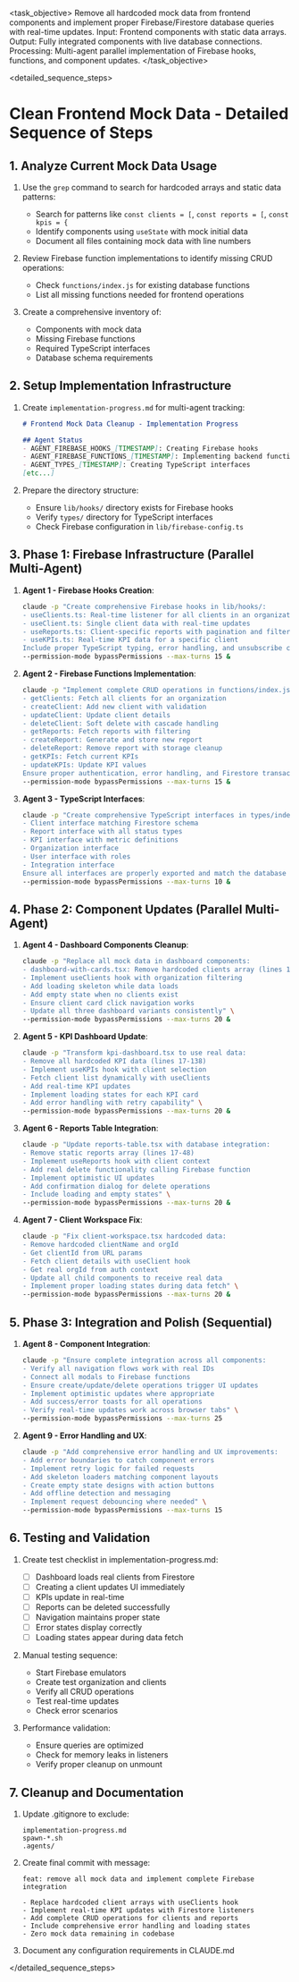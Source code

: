 <task name="Clean Frontend Mock Data and Implement Database Queries">

<task_objective>
Remove all hardcoded mock data from frontend components and implement proper Firebase/Firestore database queries with real-time updates. Input: Frontend components with static data arrays. Output: Fully integrated components with live database connections. Processing: Multi-agent parallel implementation of Firebase hooks, functions, and component updates.
</task_objective>

<detailed_sequence_steps>
# Clean Frontend Mock Data - Detailed Sequence of Steps

## 1. Analyze Current Mock Data Usage

1. Use the `grep` command to search for hardcoded arrays and static data patterns:
   - Search for patterns like `const clients = [`, `const reports = [`, `const kpis = {`
   - Identify components using `useState` with mock initial data
   - Document all files containing mock data with line numbers

2. Review Firebase function implementations to identify missing CRUD operations:
   - Check `functions/index.js` for existing database functions
   - List all missing functions needed for frontend operations

3. Create a comprehensive inventory of:
   - Components with mock data
   - Missing Firebase functions
   - Required TypeScript interfaces
   - Database schema requirements

## 2. Setup Implementation Infrastructure

1. Create `implementation-progress.md` for multi-agent tracking:
   ```markdown
   # Frontend Mock Data Cleanup - Implementation Progress
   
   ## Agent Status
   - AGENT_FIREBASE_HOOKS_[TIMESTAMP]: Creating Firebase hooks
   - AGENT_FIREBASE_FUNCTIONS_[TIMESTAMP]: Implementing backend functions
   - AGENT_TYPES_[TIMESTAMP]: Creating TypeScript interfaces
   [etc...]
   ```

2. Prepare the directory structure:
   - Ensure `lib/hooks/` directory exists for Firebase hooks
   - Verify `types/` directory for TypeScript interfaces
   - Check Firebase configuration in `lib/firebase-config.ts`

## 3. Phase 1: Firebase Infrastructure (Parallel Multi-Agent)

1. **Agent 1 - Firebase Hooks Creation**:
   ```bash
   claude -p "Create comprehensive Firebase hooks in lib/hooks/:
   - useClients.ts: Real-time listener for all clients in an organization with loading/error states
   - useClient.ts: Single client data with real-time updates
   - useReports.ts: Client-specific reports with pagination and filtering
   - useKPIs.ts: Real-time KPI data for a specific client
   Include proper TypeScript typing, error handling, and unsubscribe cleanup" \
   --permission-mode bypassPermissions --max-turns 15 &
   ```

2. **Agent 2 - Firebase Functions Implementation**:
   ```bash
   claude -p "Implement complete CRUD operations in functions/index.js:
   - getClients: Fetch all clients for an organization
   - createClient: Add new client with validation
   - updateClient: Update client details
   - deleteClient: Soft delete with cascade handling
   - getReports: Fetch reports with filtering
   - createReport: Generate and store new report
   - deleteReport: Remove report with storage cleanup
   - getKPIs: Fetch current KPIs
   - updateKPIs: Update KPI values
   Ensure proper authentication, error handling, and Firestore transactions" \
   --permission-mode bypassPermissions --max-turns 15 &
   ```

3. **Agent 3 - TypeScript Interfaces**:
   ```bash
   claude -p "Create comprehensive TypeScript interfaces in types/index.ts:
   - Client interface matching Firestore schema
   - Report interface with all status types
   - KPI interface with metric definitions
   - Organization interface
   - User interface with roles
   - Integration interface
   Ensure all interfaces are properly exported and match the database schema exactly" \
   --permission-mode bypassPermissions --max-turns 10 &
   ```

## 4. Phase 2: Component Updates (Parallel Multi-Agent)

1. **Agent 4 - Dashboard Components Cleanup**:
   ```bash
   claude -p "Replace all mock data in dashboard components:
   - dashboard-with-cards.tsx: Remove hardcoded clients array (lines 11-58)
   - Implement useClients hook with organization filtering
   - Add loading skeleton while data loads
   - Add empty state when no clients exist
   - Ensure client card click navigation works
   - Update all three dashboard variants consistently" \
   --permission-mode bypassPermissions --max-turns 20 &
   ```

2. **Agent 5 - KPI Dashboard Update**:
   ```bash
   claude -p "Transform kpi-dashboard.tsx to use real data:
   - Remove all hardcoded KPI data (lines 17-138)
   - Implement useKPIs hook with client selection
   - Fetch client list dynamically with useClients
   - Add real-time KPI updates
   - Implement loading states for each KPI card
   - Add error handling with retry capability" \
   --permission-mode bypassPermissions --max-turns 20 &
   ```

3. **Agent 6 - Reports Table Integration**:
   ```bash
   claude -p "Update reports-table.tsx with database integration:
   - Remove static reports array (lines 17-48)
   - Implement useReports hook with client context
   - Add real delete functionality calling Firebase function
   - Implement optimistic UI updates
   - Add confirmation dialog for delete operations
   - Include loading and empty states" \
   --permission-mode bypassPermissions --max-turns 20 &
   ```

4. **Agent 7 - Client Workspace Fix**:
   ```bash
   claude -p "Fix client-workspace.tsx hardcoded data:
   - Remove hardcoded clientName and orgId
   - Get clientId from URL params
   - Fetch client details with useClient hook
   - Get real orgId from auth context
   - Update all child components to receive real data
   - Implement proper loading states during data fetch" \
   --permission-mode bypassPermissions --max-turns 20 &
   ```

## 5. Phase 3: Integration and Polish (Sequential)

1. **Agent 8 - Component Integration**:
   ```bash
   claude -p "Ensure complete integration across all components:
   - Verify all navigation flows work with real IDs
   - Connect all modals to Firebase functions
   - Ensure create/update/delete operations trigger UI updates
   - Implement optimistic updates where appropriate
   - Add success/error toasts for all operations
   - Verify real-time updates work across browser tabs" \
   --permission-mode bypassPermissions --max-turns 25
   ```

2. **Agent 9 - Error Handling and UX**:
   ```bash
   claude -p "Add comprehensive error handling and UX improvements:
   - Add error boundaries to catch component errors
   - Implement retry logic for failed requests
   - Add skeleton loaders matching component layouts
   - Create empty state designs with action buttons
   - Add offline detection and messaging
   - Implement request debouncing where needed" \
   --permission-mode bypassPermissions --max-turns 15
   ```

## 6. Testing and Validation

1. Create test checklist in implementation-progress.md:
   - [ ] Dashboard loads real clients from Firestore
   - [ ] Creating a client updates UI immediately
   - [ ] KPIs update in real-time
   - [ ] Reports can be deleted successfully
   - [ ] Navigation maintains proper state
   - [ ] Error states display correctly
   - [ ] Loading states appear during data fetch

2. Manual testing sequence:
   - Start Firebase emulators
   - Create test organization and clients
   - Verify all CRUD operations
   - Test real-time updates
   - Check error scenarios

3. Performance validation:
   - Ensure queries are optimized
   - Check for memory leaks in listeners
   - Verify proper cleanup on unmount

## 7. Cleanup and Documentation

1. Update .gitignore to exclude:
   ```
   implementation-progress.md
   spawn-*.sh
   .agents/
   ```

2. Create final commit with message:
   ```
   feat: remove all mock data and implement complete Firebase integration

   - Replace hardcoded client arrays with useClients hook
   - Implement real-time KPI updates with Firestore listeners  
   - Add complete CRUD operations for clients and reports
   - Include comprehensive error handling and loading states
   - Zero mock data remaining in codebase
   ```

3. Document any configuration requirements in CLAUDE.md

</detailed_sequence_steps>

</task>